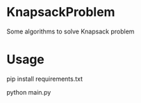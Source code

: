 # KnapsackProblem
Some algorithms to solve Knapsack problem

# Usage
pip install requirements.txt

python main.py